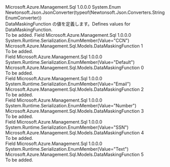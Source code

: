 <Type Name="DataMaskingFunction" FullName="Microsoft.Azure.Management.Sql.Models.DataMaskingFunction">
  <TypeSignature Language="C#" Value="public enum DataMaskingFunction" />
  <TypeSignature Language="ILAsm" Value=".class public auto ansi sealed DataMaskingFunction extends System.Enum" />
  <TypeSignature Language="DocId" Value="T:Microsoft.Azure.Management.Sql.Models.DataMaskingFunction" />
  <TypeSignature Language="VB.NET" Value="Public Enum DataMaskingFunction" />
  <TypeSignature Language="F#" Value="type DataMaskingFunction = " />
  <AssemblyInfo>
    <AssemblyName>Microsoft.Azure.Management.Sql</AssemblyName>
    <AssemblyVersion>1.0.0.0</AssemblyVersion>
  </AssemblyInfo>
  <Base>
    <BaseTypeName>System.Enum</BaseTypeName>
  </Base>
  <Attributes>
    <Attribute>
      <AttributeName>Newtonsoft.Json.JsonConverter(typeof(Newtonsoft.Json.Converters.StringEnumConverter))</AttributeName>
    </Attribute>
  </Attributes>
  <Docs>
    <summary>
            <span data-ttu-id="9f55e-101">DataMaskingFunction の値を定義します。</span><span class="sxs-lookup"><span data-stu-id="9f55e-101">Defines values for DataMaskingFunction.</span></span>
            </summary>
    <remarks>To be added.</remarks>
  </Docs>
  <Members>
    <Member MemberName="CCN">
      <MemberSignature Language="C#" Value="CCN" />
      <MemberSignature Language="ILAsm" Value=".field public static literal valuetype Microsoft.Azure.Management.Sql.Models.DataMaskingFunction CCN = int32(1)" />
      <MemberSignature Language="DocId" Value="F:Microsoft.Azure.Management.Sql.Models.DataMaskingFunction.CCN" />
      <MemberSignature Language="VB.NET" Value="CCN" />
      <MemberSignature Language="F#" Value="CCN = 1" Usage="Microsoft.Azure.Management.Sql.Models.DataMaskingFunction.CCN" />
      <MemberType>Field</MemberType>
      <AssemblyInfo>
        <AssemblyName>Microsoft.Azure.Management.Sql</AssemblyName>
        <AssemblyVersion>1.0.0.0</AssemblyVersion>
      </AssemblyInfo>
      <Attributes>
        <Attribute>
          <AttributeName>System.Runtime.Serialization.EnumMember(Value="CCN")</AttributeName>
        </Attribute>
      </Attributes>
      <ReturnValue>
        <ReturnType>Microsoft.Azure.Management.Sql.Models.DataMaskingFunction</ReturnType>
      </ReturnValue>
      <MemberValue>1</MemberValue>
      <Docs>
        <summary>To be added.</summary>
      </Docs>
    </Member>
    <Member MemberName="Default">
      <MemberSignature Language="C#" Value="Default" />
      <MemberSignature Language="ILAsm" Value=".field public static literal valuetype Microsoft.Azure.Management.Sql.Models.DataMaskingFunction Default = int32(0)" />
      <MemberSignature Language="DocId" Value="F:Microsoft.Azure.Management.Sql.Models.DataMaskingFunction.Default" />
      <MemberSignature Language="VB.NET" Value="Default" />
      <MemberSignature Language="F#" Value="Default = 0" Usage="Microsoft.Azure.Management.Sql.Models.DataMaskingFunction.Default" />
      <MemberType>Field</MemberType>
      <AssemblyInfo>
        <AssemblyName>Microsoft.Azure.Management.Sql</AssemblyName>
        <AssemblyVersion>1.0.0.0</AssemblyVersion>
      </AssemblyInfo>
      <Attributes>
        <Attribute>
          <AttributeName>System.Runtime.Serialization.EnumMember(Value="Default")</AttributeName>
        </Attribute>
      </Attributes>
      <ReturnValue>
        <ReturnType>Microsoft.Azure.Management.Sql.Models.DataMaskingFunction</ReturnType>
      </ReturnValue>
      <MemberValue>0</MemberValue>
      <Docs>
        <summary>To be added.</summary>
      </Docs>
    </Member>
    <Member MemberName="Email">
      <MemberSignature Language="C#" Value="Email" />
      <MemberSignature Language="ILAsm" Value=".field public static literal valuetype Microsoft.Azure.Management.Sql.Models.DataMaskingFunction Email = int32(2)" />
      <MemberSignature Language="DocId" Value="F:Microsoft.Azure.Management.Sql.Models.DataMaskingFunction.Email" />
      <MemberSignature Language="VB.NET" Value="Email" />
      <MemberSignature Language="F#" Value="Email = 2" Usage="Microsoft.Azure.Management.Sql.Models.DataMaskingFunction.Email" />
      <MemberType>Field</MemberType>
      <AssemblyInfo>
        <AssemblyName>Microsoft.Azure.Management.Sql</AssemblyName>
        <AssemblyVersion>1.0.0.0</AssemblyVersion>
      </AssemblyInfo>
      <Attributes>
        <Attribute>
          <AttributeName>System.Runtime.Serialization.EnumMember(Value="Email")</AttributeName>
        </Attribute>
      </Attributes>
      <ReturnValue>
        <ReturnType>Microsoft.Azure.Management.Sql.Models.DataMaskingFunction</ReturnType>
      </ReturnValue>
      <MemberValue>2</MemberValue>
      <Docs>
        <summary>To be added.</summary>
      </Docs>
    </Member>
    <Member MemberName="Number">
      <MemberSignature Language="C#" Value="Number" />
      <MemberSignature Language="ILAsm" Value=".field public static literal valuetype Microsoft.Azure.Management.Sql.Models.DataMaskingFunction Number = int32(3)" />
      <MemberSignature Language="DocId" Value="F:Microsoft.Azure.Management.Sql.Models.DataMaskingFunction.Number" />
      <MemberSignature Language="VB.NET" Value="Number" />
      <MemberSignature Language="F#" Value="Number = 3" Usage="Microsoft.Azure.Management.Sql.Models.DataMaskingFunction.Number" />
      <MemberType>Field</MemberType>
      <AssemblyInfo>
        <AssemblyName>Microsoft.Azure.Management.Sql</AssemblyName>
        <AssemblyVersion>1.0.0.0</AssemblyVersion>
      </AssemblyInfo>
      <Attributes>
        <Attribute>
          <AttributeName>System.Runtime.Serialization.EnumMember(Value="Number")</AttributeName>
        </Attribute>
      </Attributes>
      <ReturnValue>
        <ReturnType>Microsoft.Azure.Management.Sql.Models.DataMaskingFunction</ReturnType>
      </ReturnValue>
      <MemberValue>3</MemberValue>
      <Docs>
        <summary>To be added.</summary>
      </Docs>
    </Member>
    <Member MemberName="SSN">
      <MemberSignature Language="C#" Value="SSN" />
      <MemberSignature Language="ILAsm" Value=".field public static literal valuetype Microsoft.Azure.Management.Sql.Models.DataMaskingFunction SSN = int32(4)" />
      <MemberSignature Language="DocId" Value="F:Microsoft.Azure.Management.Sql.Models.DataMaskingFunction.SSN" />
      <MemberSignature Language="VB.NET" Value="SSN" />
      <MemberSignature Language="F#" Value="SSN = 4" Usage="Microsoft.Azure.Management.Sql.Models.DataMaskingFunction.SSN" />
      <MemberType>Field</MemberType>
      <AssemblyInfo>
        <AssemblyName>Microsoft.Azure.Management.Sql</AssemblyName>
        <AssemblyVersion>1.0.0.0</AssemblyVersion>
      </AssemblyInfo>
      <Attributes>
        <Attribute>
          <AttributeName>System.Runtime.Serialization.EnumMember(Value="SSN")</AttributeName>
        </Attribute>
      </Attributes>
      <ReturnValue>
        <ReturnType>Microsoft.Azure.Management.Sql.Models.DataMaskingFunction</ReturnType>
      </ReturnValue>
      <MemberValue>4</MemberValue>
      <Docs>
        <summary>To be added.</summary>
      </Docs>
    </Member>
    <Member MemberName="Text">
      <MemberSignature Language="C#" Value="Text" />
      <MemberSignature Language="ILAsm" Value=".field public static literal valuetype Microsoft.Azure.Management.Sql.Models.DataMaskingFunction Text = int32(5)" />
      <MemberSignature Language="DocId" Value="F:Microsoft.Azure.Management.Sql.Models.DataMaskingFunction.Text" />
      <MemberSignature Language="VB.NET" Value="Text" />
      <MemberSignature Language="F#" Value="Text = 5" Usage="Microsoft.Azure.Management.Sql.Models.DataMaskingFunction.Text" />
      <MemberType>Field</MemberType>
      <AssemblyInfo>
        <AssemblyName>Microsoft.Azure.Management.Sql</AssemblyName>
        <AssemblyVersion>1.0.0.0</AssemblyVersion>
      </AssemblyInfo>
      <Attributes>
        <Attribute>
          <AttributeName>System.Runtime.Serialization.EnumMember(Value="Text")</AttributeName>
        </Attribute>
      </Attributes>
      <ReturnValue>
        <ReturnType>Microsoft.Azure.Management.Sql.Models.DataMaskingFunction</ReturnType>
      </ReturnValue>
      <MemberValue>5</MemberValue>
      <Docs>
        <summary>To be added.</summary>
      </Docs>
    </Member>
  </Members>
</Type>